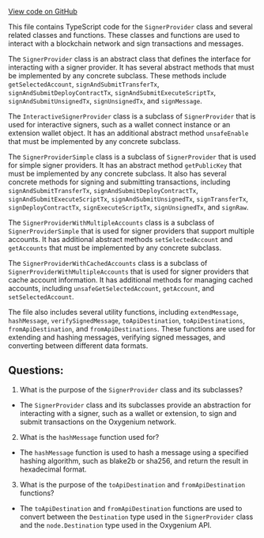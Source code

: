 [View code on GitHub](https://github.com/oxygenium-network/oxygenium-web3/packages/web3/src/signer/signer.ts)

This file contains TypeScript code for the `SignerProvider` class and several related classes and functions. These classes and functions are used to interact with a blockchain network and sign transactions and messages. 

The `SignerProvider` class is an abstract class that defines the interface for interacting with a signer provider. It has several abstract methods that must be implemented by any concrete subclass. These methods include `getSelectedAccount`, `signAndSubmitTransferTx`, `signAndSubmitDeployContractTx`, `signAndSubmitExecuteScriptTx`, `signAndSubmitUnsignedTx`, `signUnsignedTx`, and `signMessage`. 

The `InteractiveSignerProvider` class is a subclass of `SignerProvider` that is used for interactive signers, such as a wallet connect instance or an extension wallet object. It has an additional abstract method `unsafeEnable` that must be implemented by any concrete subclass. 

The `SignerProviderSimple` class is a subclass of `SignerProvider` that is used for simple signer providers. It has an abstract method `getPublicKey` that must be implemented by any concrete subclass. It also has several concrete methods for signing and submitting transactions, including `signAndSubmitTransferTx`, `signAndSubmitDeployContractTx`, `signAndSubmitExecuteScriptTx`, `signAndSubmitUnsignedTx`, `signTransferTx`, `signDeployContractTx`, `signExecuteScriptTx`, `signUnsignedTx`, and `signRaw`. 

The `SignerProviderWithMultipleAccounts` class is a subclass of `SignerProviderSimple` that is used for signer providers that support multiple accounts. It has additional abstract methods `setSelectedAccount` and `getAccounts` that must be implemented by any concrete subclass. 

The `SignerProviderWithCachedAccounts` class is a subclass of `SignerProviderWithMultipleAccounts` that is used for signer providers that cache account information. It has additional methods for managing cached accounts, including `unsafeGetSelectedAccount`, `getAccount`, and `setSelectedAccount`. 

The file also includes several utility functions, including `extendMessage`, `hashMessage`, `verifySignedMessage`, `toApiDestination`, `toApiDestinations`, `fromApiDestination`, and `fromApiDestinations`. These functions are used for extending and hashing messages, verifying signed messages, and converting between different data formats.
## Questions: 
 1. What is the purpose of the `SignerProvider` class and its subclasses?
- The `SignerProvider` class and its subclasses provide an abstraction for interacting with a signer, such as a wallet or extension, to sign and submit transactions on the Oxygenium network.

2. What is the `hashMessage` function used for?
- The `hashMessage` function is used to hash a message using a specified hashing algorithm, such as blake2b or sha256, and return the result in hexadecimal format.

3. What is the purpose of the `toApiDestination` and `fromApiDestination` functions?
- The `toApiDestination` and `fromApiDestination` functions are used to convert between the `Destination` type used in the `SignerProvider` class and the `node.Destination` type used in the Oxygenium API.